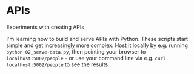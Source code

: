 # APIs
Experiments with creating APIs

I'm learning how to build and serve APIs with Python. These scripts start
simple and get increasingly more complex. Host it locally by e.g. running
`python 02_serve-data.py`, then pointing your browser to 
`localhost:5002/people` - or use your command line via e.g.
`curl localhost:5002/people` to see the results.
